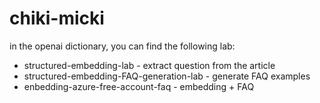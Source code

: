 # chiki-micki

in the openai dictionary, you can find the following lab:
* structured-embedding-lab - extract question from the article
* structured-embedding-FAQ-generation-lab - generate FAQ examples
* enbedding-azure-free-account-faq - embedding + FAQ